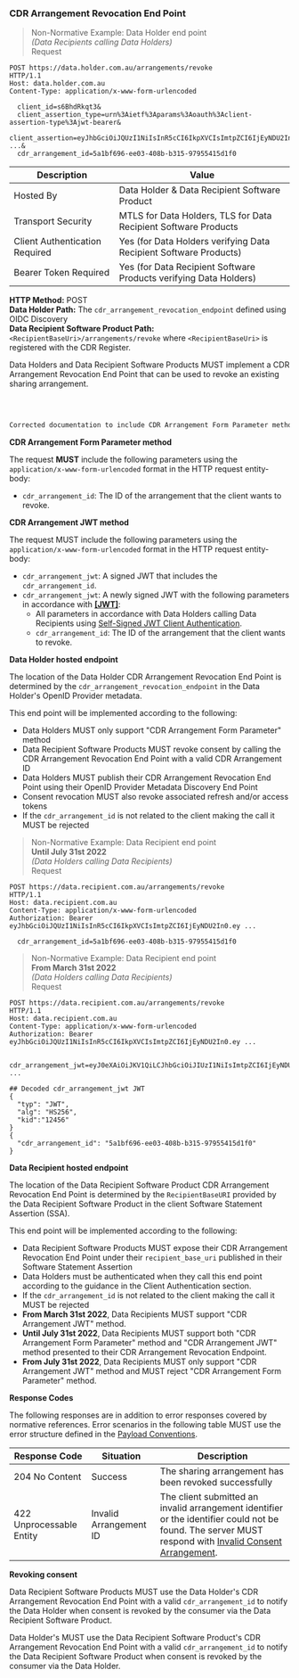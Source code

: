 ### CDR Arrangement Revocation End Point

> Non-Normative Example: Data Holder end point  
> _(Data Recipients calling Data Holders)_  
>Request

```
POST https://data.holder.com.au/arrangements/revoke
HTTP/1.1
Host: data.holder.com.au
Content-Type: application/x-www-form-urlencoded

  client_id=s6BhdRkqt3&
  client_assertion_type=urn%3Aietf%3Aparams%3Aoauth%3Aclient-assertion-type%3Ajwt-bearer&
  client_assertion=eyJhbGciOiJQUzI1NiIsInR5cCI6IkpXVCIsImtpZCI6IjEyNDU2In0.ey ...&
  cdr_arrangement_id=5a1bf696-ee03-408b-b315-97955415d1f0
```

| Description | Value   |
|---|---|
| Hosted By  | Data Holder & Data Recipient Software Product  |
|  Transport Security |  MTLS for Data Holders, TLS for Data Recipient Software Products |
| Client Authentication Required | Yes (for Data Holders verifying Data Recipient Software Products) |
| Bearer Token Required| Yes (for Data Recipient Software Products verifying Data Holders) |

**HTTP Method:** POST  
**Data Holder Path:** The ``cdr_arrangement_revocation_endpoint`` defined using OIDC Discovery  
**Data Recipient Software Product Path:** ``<RecipientBaseUri>/arrangements/revoke`` where ``<RecipientBaseUri>`` is registered with the CDR Register.

Data Holders and Data Recipient Software Products MUST implement a CDR Arrangement Revocation End Point that can be used to revoke an existing sharing arrangement.

<br/>

```diff

Corrected documentation to include CDR Arrangement Form Parameter method and CDR Arrangement JWT method description. This was previously omitted.

```

**CDR Arrangement Form Parameter method**

The request **MUST** include the following parameters using the ``application/x-www-form-urlencoded`` format in the HTTP request entity-body:

* ``cdr_arrangement_id``: The ID of the arrangement that the client wants to revoke.

**CDR Arrangement JWT method**

The request MUST include the following parameters using the ``application/x-www-form-urlencoded`` format in the HTTP request entity-body:

* ``cdr_arrangement_jwt``: A signed JWT that includes the ``cdr_arrangement_id``.  
* ``cdr_arrangement_jwt``: A newly signed JWT with the following parameters in accordance with **[[JWT]](#nref-JWT)**:  
  * All parameters in accordance with Data Holders calling Data Recipients using [Self-Signed JWT Client Authentication](https://consumerdatastandardsaustralia.github.io/standards/#self-signed-jwt-client-authentication).
  * ``cdr_arrangement_id``: The ID of the arrangement that the client wants to revoke.

**Data Holder hosted endpoint**

The location of the Data Holder CDR Arrangement Revocation End Point is determined by the ``cdr_arrangement_revocation_endpoint`` in the Data Holder's OpenID Provider metadata.

This end point will be implemented according to the following:


* Data Holders MUST only support "CDR Arrangement Form Parameter" method
* Data Recipient Software Products MUST revoke consent by calling the CDR Arrangement Revocation End Point with a valid CDR Arrangement ID
* Data Holders MUST publish their CDR Arrangement Revocation End Point using their OpenID Provider Metadata Discovery End Point
* Consent revocation MUST also revoke associated refresh and/or access tokens
* If the ``cdr_arrangement_id`` is not related to the client making the call it MUST be rejected


> Non-Normative Example: Data Recipient end point  
> **Until July 31st 2022**  
> _(Data Holders calling Data Recipients)_  
>Request

```
POST https://data.recipient.com.au/arrangements/revoke
HTTP/1.1
Host: data.recipient.com.au
Content-Type: application/x-www-form-urlencoded
Authorization: Bearer eyJhbGciOiJQUzI1NiIsInR5cCI6IkpXVCIsImtpZCI6IjEyNDU2In0.ey ...

  cdr_arrangement_id=5a1bf696-ee03-408b-b315-97955415d1f0
```

> Non-Normative Example: Data Recipient end point  
>**From March 31st 2022**  
> _(Data Holders calling Data Recipients)_  
>Request

```
POST https://data.recipient.com.au/arrangements/revoke
HTTP/1.1
Host: data.recipient.com.au
Content-Type: application/x-www-form-urlencoded
Authorization: Bearer eyJhbGciOiJQUzI1NiIsInR5cCI6IkpXVCIsImtpZCI6IjEyNDU2In0.ey ...

  cdr_arrangement_jwt=eyJ0eXAiOiJKV1QiLCJhbGciOiJIUzI1NiIsImtpZCI6IjEyNDU2In0.ey ...

## Decoded cdr_arrangement_jwt JWT
{
  "typ": "JWT",
  "alg": "HS256",
  "kid":"12456"
}
{
  "cdr_arrangement_id": "5a1bf696-ee03-408b-b315-97955415d1f0"
}
```

**Data Recipient hosted endpoint**

The location of the Data Recipient Software Product CDR Arrangement Revocation End Point is determined by the `RecipientBaseURI` provided by the Data Recipient Software Product in the client Software Statement Assertion (SSA).

This end point will be implemented according to the following:

* Data Recipient Software Products MUST expose their CDR Arrangement Revocation End Point under their `recipient_base_uri` published in their Software Statement Assertion
* Data Holders must be authenticated when they call this end point according to the guidance in the Client Authentication section.
* If the ``cdr_arrangement_id`` is not related to the client making the call it MUST be rejected
* **From March 31st 2022**, Data Recipients MUST support "CDR Arrangement JWT" method.
* **Until July 31st 2022**, Data Recipients MUST support both "CDR Arrangement Form Parameter" method and "CDR Arrangement JWT" method presented to their CDR Arrangement Revocation Endpoint.
* **From July 31st 2022**, Data Recipients MUST only support "CDR Arrangement JWT" method and MUST reject "CDR Arrangement Form Parameter" method.


**Response Codes**

The following responses are in addition to error responses covered by normative references. Error scenarios in the following table MUST use the error structure defined in the [Payload Conventions](#payload-conventions).

Response Code | Situation | Description
-- | -- | --
204 No Content | Success | The sharing arrangement has been revoked successfully
422 Unprocessable Entity | Invalid Arrangement ID | The client submitted an invalid arrangement identifier or the identifier could not be found. The server MUST respond with [Invalid Consent Arrangement](#error-422-authorisation-invalid-arrangement).


**Revoking consent**

Data Recipient Software Products MUST use the Data Holder's CDR Arrangement Revocation End Point with a valid ``cdr_arrangement_id`` to notify the Data Holder when consent is revoked by the consumer via the Data Recipient Software Product.

Data Holder's MUST use the Data Recipient Software Product's CDR Arrangement Revocation End Point with a valid ``cdr_arrangement_id`` to notify the Data Recipient Software Product when consent is revoked by the consumer via the Data Holder.
